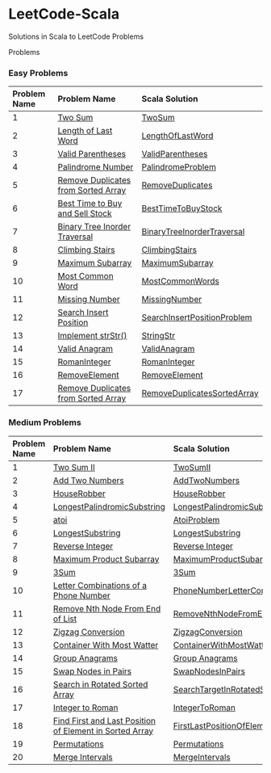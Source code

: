# LeetCode-Scala

Solutions in Scala to LeetCode Problems

Problems

### Easy Problems

| Problem Name | Problem Name                                                                                                  | Scala Solution                                                                                    |
|:-------------|:--------------------------------------------------------------------------------------------------------------|:--------------------------------------------------------------------------------------------------|
| 1            | [Two Sum](https://leetcode.com/problems/two-sum/)                                                             | [TwoSum](src/main/scala/com/leetcode/easy/TwoSum.scala)                                           |
| 2            | [Length of Last Word](https://leetcode.com/problems/length-of-last-word/)                                     | [LengthOfLastWord](src/main/scala/com/leetcode/easy/LengthOfLastWord.scala)                       |
| 3            | [Valid Parentheses](https://leetcode.com/problems/valid-parentheses/)                                         | [ValidParentheses](src/main/scala/com/leetcode/easy/ValidParentheses.scala)                       |
| 4            | [Palindrome Number](https://leetcode.com/problems/palindrome-number/)                                         | [PalindromeProblem](src/main/scala/com/leetcode/easy/PalindromeProblem.scala)                     |
| 5            | [Remove Duplicates from Sorted Array](https://leetcode.com/problems/remove-duplicates-from-sorted-array/)     | [RemoveDuplicates](src/main/scala/com/leetcode/easy/RemoveDuplicates.scala)                       |
| 6            | [Best Time to Buy and Sell Stock](https://leetcode.com/problems/best-time-to-buy-and-sell-stock/)             | [BestTimeToBuyStock](src/main/scala/com/leetcode/easy/BestTimeToBuyStock.scala)                   |
| 7            | [Binary Tree Inorder Traversal](https://leetcode.com/problems/binary-tree-inorder-traversal/)                 | [BinaryTreeInorderTraversal](src/main/scala/com/leetcode/easy/BinaryTreeInorderTraversal.scala)   |
| 8            | [Climbing Stairs](https://leetcode.com/problems/climbing-stairs/)                                             | [ClimbingStairs](src/main/scala/com/leetcode/easy/ClimbingStairs.scala)                           |
| 9            | [Maximum Subarray](https://leetcode.com/problems/maximum-subarray/)                                           | [MaximumSubarray](src/main/scala/com/leetcode/easy/MaximumSubarray.scala)                         |
| 10           | [Most Common Word](https://leetcode.com/problems/most-common-word/)                                           | [MostCommonWords](src/main/scala/com/leetcode/easy/MostCommonWords.scala)                         |
| 11           | [Missing Number](https://leetcode.com/problems/missing-number/)                                               | [MissingNumber](src/main/scala/com/leetcode/easy/MissingNumber.scala)                             |
| 12           | [Search Insert Position](https://leetcode.com/problems/search-insert-position/)                               | [SearchInsertPositionProblem](src/main/scala/com/leetcode/easy/SearchInsertPositionProblem.scala) |
| 13           | [Implement strStr()](https://leetcode.com/problems/implement-strstr/)                                         | [StringStr](src/main/scala/com/leetcode/easy/StringStr.scala)                                     |
| 14           | [Valid Anagram](https://leetcode.com/problems/valid-anagram/)                                                 | [ValidAnagram](src/main/scala/com/leetcode/easy/ValidAnagram.scala)                               |
| 15           | [RomanInteger](https://leetcode.com/problems/roman-to-integer/)                                               | [RomanInteger](src/main/scala/com/leetcode/easy/RomanInteger.scala)                               |
| 16           | [RemoveElement](https://leetcode.com/problems/remove-element/)                                                | [RemoveElement](src/main/scala/com/leetcode/easy/RemoveElement.scala)                             |
| 17           | [Remove Duplicates from Sorted Array](https://leetcode.com/problems/remove-duplicates-from-sorted-array/)     | [RemoveDuplicatesSortedArray](src/main/scala/com/leetcode/easy/RemoveDuplicatesSortedArray.scala) |

### Medium Problems

| Problem Name | Problem Name                                                                                                                                      | Scala Solution                                                                                                             |
|:-------------|:--------------------------------------------------------------------------------------------------------------------------------------------------|:---------------------------------------------------------------------------------------------------------------------------|
| 1            | [Two Sum II](https://leetcode.com/problems/two-sum-ii-input-array-is-sorted/submissions/)                                                         | [TwoSumII](src/main/scala/com/letcode/medium/TwoSumII.scala)                                                               |
| 2            | [Add Two Numbers](https://leetcode.com/problems/add-two-numbers/)                                                                                 | [AddTwoNumbers](src/main/scala/com/letcode/medium/AddTwoNumbers.scala)                                                     |
| 3            | [HouseRobber](https://leetcode.com/problems/house-robber/)                                                                                        | [HouseRobber](src/main/scala/com/letcode/medium/HouseRobber.scala)                                                         |                                                                        |              
| 4            | [LongestPalindromicSubstring](https://leetcode.com/problems/longest-palindromic-substring/)                                                       | [LongestPalindromicSubstring](src/main/scala/com/letcode/medium/LongestPalindromicSubstring.scala)                         |
| 5            | [atoi](https://leetcode.com/problems/string-to-integer-atoi/)                                                                                     | [AtoiProblem](src/main/scala/com/letcode/medium/AtoiProblem.scala)                                                         |
| 6            | [LongestSubstring](https://leetcode.com/problems/longest-substring-without-repeating-characters/)                                                 | [LongestSubstring](src/main/scala/com/letcode/medium/LongestSubstring.scala)                                               |
| 7            | [Reverse Integer](https://leetcode.com/problems/reverse-integer/)                                                                                 | [Reverse Integer](src/main/scala/com/letcode/medium/ReverseInteger.scala)                                                  |    
| 8            | [Maximum Product Subarray](https://leetcode.com/problems/maximum-product-subarray/)                                                               | [MaximumProductSubarray](src/main/scala/com/letcode/medium/MaximumProductSubarray.scala)                                   |
| 9            | [3Sum](https://leetcode.com/problems/3sum/)                                                                                                       | [3Sum](src/main/scala/com/letcode/medium/ThreeSum.scala)                                                                   |
| 10           | [Letter Combinations of a Phone Number](https://leetcode.com/problems/letter-combinations-of-a-phone-number/)                                     | [PhoneNumberLetterCombinations](src/main/scala/com/letcode/medium/PhoneNumberLetterCombinations.scala)                     |
| 11           | [Remove Nth Node From End of List](https://leetcode.com/problems/remove-nth-node-from-end-of-list/)                                               | [RemoveNthNodeFromEndOfList](src/main/scala/com/letcode/medium/RemoveNthNodeFromEndOfList.scala)                           |
| 12           | [Zigzag Conversion](https://leetcode.com/problems/zigzag-conversion/)                                                                             | [ZigzagConversion](src/main/scala/com/letcode/medium/ZigzagConversion.scala)                                               |
| 13           | [Container With Most Watter](https://leetcode.com/problems/container-with-most-water/)                                                            | [ContainerWithMostWatter](src/main/scala/com/letcode/medium/ContainerWithMostWatter.scala)                                 |
| 14           | [Group Anagrams](https://leetcode.com/problems/group-anagrams/)                                                                                   | [Group Anagrams](src/main/scala/com/letcode/medium/GroupAnagrams.scala)                                                    |
| 15           | [Swap Nodes in Pairs](https://leetcode.com/problems/swap-nodes-in-pairs/)                                                                         | [SwapNodesInPairs](src/main/scala/com/letcode/medium/SwapNodesInPairs.scala)                                               |
| 16           | [Search in Rotated Sorted Array](https://leetcode.com/problems/search-in-rotated-sorted-array/)                                                   | [SearchTargetInRotatedSortedArray](src/main/scala/com/letcode/medium/SearchTargetInRotatedSortedArray.scala)               |
| 17           | [Integer to Roman](https://leetcode.com/problems/integer-to-roman/)                                                                               | [IntegerToRoman](src/main/scala/com/letcode/medium/IntegerToRoman.scala)                                                   |
| 18           | [Find First and Last Position of Element in Sorted Array](https://leetcode.com/problems/find-first-and-last-position-of-element-in-sorted-array/) | [FirstLastPositionOfElementInSortedArray](src/main/scala/com/letcode/medium/FirstLastPositionOfElementInSortedArray.scala) |
| 19           | [Permutations](https://leetcode.com/problems/permutations/)                                                                                       | [Permutations](src/main/scala/com/letcode/medium/Permutations.scala)                                                       |
| 20           | [Merge Intervals](https://leetcode.com/problems/merge-intervals/)                                                                                  | [MergeIntervals](src/main/scala/com/letcode/medium/Permutations.scala)                                                     |